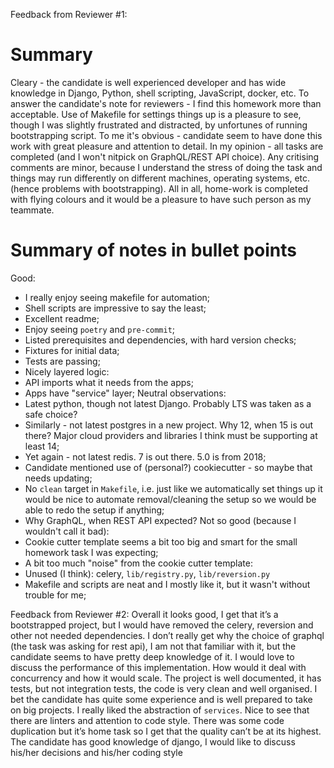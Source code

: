 Feedback from Reviewer #1:
# Summary
Cleary - the candidate is well experienced developer and has wide knowledge in
Django, Python, shell scripting, JavaScript, docker, etc. To answer the
candidate's note for reviewers - I find this homework more than acceptable. Use
of Makefile for settings things up is a pleasure to see, though I was slightly
frustrated and distracted, by unfortunes of running bootstrapping script.
To me it's obvious - candidate seem to have done this work with great pleasure
and attention to detail. In my opinion - all tasks are completed (and I won't
nitpick on GraphQL/REST API choice).
Any critising comments are minor, because I understand the stress of doing the
task and things may run differently on different machines, operating systems,
etc. (hence problems with bootstrapping).
All in all, home-work is completed with flying colours and it would be a
pleasure to have such person as my teammate.
# Summary of notes in bullet points
Good:
- I really enjoy seeing makefile for automation;
- Shell scripts are impressive to say the least;
- Excellent readme;
- Enjoy seeing `poetry` and `pre-commit`;
- Listed prerequisites and dependencies, with hard version checks;
- Fixtures for initial data;
- Tests are passing;
- Nicely layered logic:
- API imports what it needs from the apps;
- Apps have "service" layer;
Neutral observations:
- Latest python, though not latest Django. Probably LTS was taken as a safe
choice?
- Similarly - not latest postgres in a new project. Why 12, when 15 is out
there? Major cloud providers and libraries I think must be supporting at
least 14;
- Yet again - not latest redis. 7 is out there. 5.0 is from 2018;
- Candidate mentioned use of (personal?) cookiecutter - so maybe that needs
updating;
- No `clean` target in `Makefile`, i.e. just like we automatically set things
up it would be nice to automate removal/cleaning the setup so we would be
able to redo the setup if anything;
- Why GraphQL, when REST API expected?
Not so good (because I wouldn't call it bad):
- Cookie cutter template seems a bit too big and smart for the small homework
task I was expecting;
- A bit too much "noise" from the cookie cutter template:
- Unused (I think): celery, `lib/registry.py`, `lib/reversion.py`
- Makefile and scripts are neat and I mostly like it, but it wasn't without
trouble for me;


Feedback from Reviewer #2:
Overall it looks good, I get that it’s a bootstrapped project, but I would have removed the celery,
reversion and other not needed dependencies. I don’t really get why the choice of graphql (the
task was asking for rest api), I am not that familiar with it, but the candidate seems to have
pretty deep knowledge of it. I would love to discuss the performance of this implementation.
How would it deal with concurrency and how it would scale.
The project is well documented, it has tests, but not integration tests, the code is very clean and
well organised. I bet the candidate has quite some experience and is well prepared to take on
big projects. I really liked the abstraction of `services`. Nice to see that there are linters and
attention to code style. There was some code duplication but it’s home task so I get that the
quality can’t be at its highest.
The candidate has good knowledge of django, I would like to discuss his/her decisions and
his/her coding style
